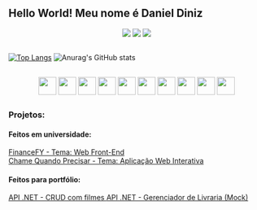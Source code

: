 ## Hello World! Meu nome é Daniel Diniz
<div align="center"> 
  <a align="center" href="https://instagram.com/daniel_dinizm" target="_blank"><img src="https://img.shields.io/badge/-Instagram-%23E4405F?style=for-the-badge&logo=instagram&logoColor=white" target="_blank"></a> 
  <a align="center" href = "mailto:daniel.diniz.work@gmail.com"><img src="https://img.shields.io/badge/-Gmail-%23333?style=for-the-badge&logo=gmail&logoColor=white" target="_blank"></a>
  <a align="center" href="https://www.linkedin.com/in/daniel-diniz-35b565209/" target="_blank"><img src="https://img.shields.io/badge/-LinkedIn-%230077B5?style=for-the-badge&logo=linkedin&logoColor=white" target="_blank"></a> 
  
</div>

##

[![Top Langs](https://github-readme-stats.vercel.app/api/top-langs/?username=getDanielDiniz&layout=donut-vertical&theme=tokyonight)](https://github.com/getDanielDiniz/github-readme-stats)
![Anurag's GitHub stats](https://github-readme-stats.vercel.app/api?username=getDanielDiniz&theme=tokyonight)
##

<div display="flex" align="center">
  <img align="center" height="35em" src="https://cdn.jsdelivr.net/gh/devicons/devicon/icons/html5/html5-original.svg" />
  <img align="center" height="35em" src="https://cdn.jsdelivr.net/gh/devicons/devicon/icons/javascript/javascript-original.svg" />
  <img align="center" height="35em" src="https://cdn.jsdelivr.net/gh/devicons/devicon/icons/css3/css3-original.svg" />
  <img align="center" height="35em" src="https://cdn.jsdelivr.net/gh/devicons/devicon/icons/typescript/typescript-original.svg" />
  <img align="center" height="35em" src="https://cdn.jsdelivr.net/gh/devicons/devicon/icons/react/react-original.svg" />
  <img align="center" height="35em" src="https://cdn.jsdelivr.net/gh/devicons/devicon/icons/dot-net/dot-net-original.svg" />
  <img align="center" height="35em" src="https://cdn.jsdelivr.net/gh/devicons/devicon/icons/csharp/csharp-original.svg" />
  <img align="center" height="35em" src="https://cdn.jsdelivr.net/gh/devicons/devicon/icons/git/git-original.svg" />
  <img align="center" height="35em" src="https://cdn.jsdelivr.net/gh/devicons/devicon/icons/photoshop/photoshop-plain.svg" />
  <img align="center" height="35em" src="https://cdn.jsdelivr.net/gh/devicons/devicon/icons/figma/figma-original.svg" />
</div>  

##

### Projetos:

#### Feitos em universidade:
<a  href="https://github.com/getDanielDiniz/Finance-FY">FinanceFY - Tema: Web Front-End</a><br/>
<a  href="https://github.com/ICEI-PUC-Minas-PMV-ADS/pmv-ads-2023-2-e2-proj-chame-quando-precisar">Chame Quando Precisar - Tema: Aplicação Web Interativa </a>
#### Feitos para portfólio:
<a href="https://github.com/getDanielDiniz/API_CRUD-filme">API .NET - CRUD com filmes </a>
<a href="https://github.com/getDanielDiniz/API-Livraria">API .NET - Gerenciador de Livraria (Mock) </a>


          
